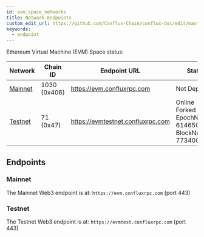```yaml
---
id: evm_space_networks
title: Network Endpoints
custom_edit_url: https://github.com/Conflux-Chain/conflux-doc/edit/master/docs/EVM-Space/networks.md
keywords:
  - endpoint
---
```


Ethereum Virtual Machine (EVM) Space status:

<div class="networks-table"></div>

Network  | Chain ID                | Endpoint URL | Status
-------- | ----------------------- | ------------ | -----------
[Mainnet](#mainnet) | 1030 (0x406) | <https://evm.confluxrpc.com> | Not Deployed
[Testnet](#testnet) | 71 (0x47) | <https://evmtestnet.confluxrpc.com> | Online <br/> Forked at EpochNumber 61465000 BlockNumber 77340000

## Endpoints

### Mainnet

The Mainnet Web3 endpoint is at: `https://evm.confluxrpc.com` (port 443)

### Testnet

The Testnet Web3 endpoint is at: `https://evmtest.confluxrpc.com` (port 443)
